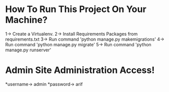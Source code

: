 # How To Run This Project On Your Machine?

1-> Create a Virtualenv.
2-> Install Requirements Packages from requirements.txt
3-> Run command 'python manage.py makemigrations'
4-> Run command 'python manage.py migrate'
5-> Run command 'python manage.py runserver'


# Admin Site Administration Access!
*username-> admin
*password-> arif

